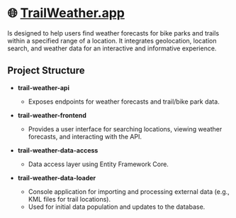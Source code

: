 # :globe_with_meridians: [TrailWeather.app](https://trailweather.app/) 

Is designed to help users find weather forecasts for bike parks and trails within a specified range of a location. It integrates geolocation, location search, and weather data for an interactive and informative experience.

## Project Structure
- **trail-weather-api**
  - Exposes endpoints for weather forecasts and trail/bike park data.

- **trail-weather-frontend**
    - Provides a user interface for searching locations, viewing weather forecasts, and interacting with the API.
      
- **trail-weather-data-access**
  - Data access layer using Entity Framework Core.
  
- **trail-weather-data-loader**
  - Console application for importing and processing external data (e.g., KML files for trail locations).
  - Used for initial data population and updates to the database.
